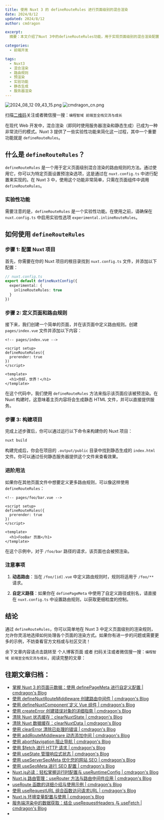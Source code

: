 ```yaml
---
title: 使用 Nuxt 3 的 defineRouteRules 进行页面级别的混合渲染
date: 2024/8/12
updated: 2024/8/12
author: cmdragon

excerpt:
  摘要：本文介绍了Nuxt 3中的defineRouteRules功能，用于实现页面级别的混合渲染配置。通过启用实验性选项inlineRouteRules，开发者能够在nuxt.config.ts中定义页面的预渲染行为。

categories:
  - 前端开发

tags:
  - Nuxt3
  - 混合渲染
  - 路由规则
  - 预渲染
  - 实验功能
  - 静态生成
  - 服务器渲染
---
```


<img src="https://static.amd794.com/blog/images/2024_08_12 09_43_15.png@blog" title="2024_08_12 09_43_15.png" alt="2024_08_12 09_43_15.png"/>

<img src="https://api2.cmdragon.cn/upload/cmder/20250304_012821924.jpg" title="cmdragon_cn.png" alt="cmdragon_cn.png"/>


扫描[二维码](https://api2.cmdragon.cn/upload/cmder/20250304_012821924.jpg)关注或者微信搜一搜：`编程智域 前端至全栈交流与成长`



在现代 Web 开发中，混合渲染（即同时使用服务器渲染和静态生成）已成为一种非常流行的模式。Nuxt 3 提供了一些实验性功能来简化这一过程，其中一个重要功能就是 `defineRouteRules`。

## 什么是 `defineRouteRules`？

`defineRouteRules` 是一个用于定义页面级别混合渲染的路由规则的方法。通过使用它，你可以为特定页面设置预渲染选项，这是通过在 `nuxt.config.ts` 中进行配置来实现的。在 Nuxt 3 中，使用这个功能非常简单，只需在页面组件中调用 `defineRouteRules`。

### 实验性功能

需要注意的是，`defineRouteRules` 是一个实验性功能。在使用之前，请确保在 `nuxt.config.ts` 中启用实验性选项 `experimental.inlineRouteRules`。

## 如何使用 `defineRouteRules`

### 步骤 1: 配置 Nuxt 项目

首先，你需要在你的 Nuxt 项目的根目录找到 `nuxt.config.ts` 文件，并添加以下配置：

```typescript
// nuxt.config.ts
export default defineNuxtConfig({
  experimental: {
    inlineRouteRules: true
  }
})
```

### 步骤 2: 定义页面和路由规则

接下来，我们创建一个简单的页面，并在该页面中定义路由规则。创建 `pages/index.vue` 文件并添加以下内容：

```vue
<!-- pages/index.vue -->

<script setup>
defineRouteRules({
  prerender: true
})
</script>

<template>
  <h1>你好，世界！</h1>
</template>
```

在这个代码中，我们使用 `defineRouteRules` 方法来指示该页面应该被预渲染。在 Nuxt 构建时，这意味着主页内容将会生成静态 HTML 文件，并可以直接提供服务。

### 步骤 3: 构建项目

完成上述步骤后，你可以通过运行以下命令来构建你的 Nuxt 项目：

```bash
nuxt build
```

构建完成后，你会在项目的 `.output/public` 目录中找到静态生成的 `index.html` 文件。你可以通过任何静态服务器提供这个文件来查看效果。

### 进阶用法

如果你在其他页面文件中想要定义更多路由规则，可以像这样使用 `defineRouteRules`：

```vue
<!-- pages/foo/bar.vue -->

<script setup>
defineRouteRules({
  prerender: true
})
</script>

<template>
  <h1>FooBar 页面</h1>
</template>
```

在这个示例中，对于 `/foo/bar` 路径的请求，该页面也会被预渲染。

### 注意事项

1. **动态路由**：当在 `/foo/[id].vue` 中定义路由规则时，规则将适用于 `/foo/**` 请求。
  
2. **自定义路径**：如果你在 `definePageMeta` 中使用了自定义路径或别名，请直接在 `nuxt.config.ts` 中设置路由规则，以获取更细粒度的控制。

## 结论

通过 `defineRouteRules`，你可以简单地在 Nuxt 3 中定义页面级别的渲染规则，允许你灵活地选择如何处理各个页面的渲染方式。如果你有进一步的问题或需要更多的示例，不妨查看官方文档或与社区交流！

余下文章内容请点击跳转至 个人博客页面 或者 扫码关注或者微信搜一搜：`编程智域 前端至全栈交流与成长`，阅读完整的文章：

## 往期文章归档：

- [掌握 Nuxt 3 的页面元数据：使用 definePageMeta 进行自定义配置 | cmdragon's Blog](https://blog.cmdragon.cn/posts/6f827ad7a980/)
- [使用 defineNuxtRouteMiddleware 创建路由中间件 | cmdragon's Blog](https://blog.cmdragon.cn/posts/30f5cad8adaa/)
- [使用 defineNuxtComponent`定义 Vue 组件 | cmdragon's Blog](https://blog.cmdragon.cn/posts/df9c2cf37c29/)
- [使用 createError 创建错误对象的详细指南 | cmdragon's Blog](https://blog.cmdragon.cn/posts/93b5a8ec52df/)
- [清除 Nuxt 状态缓存：clearNuxtState | cmdragon's Blog](https://blog.cmdragon.cn/posts/0febec81a1d1/)
- [清除 Nuxt 数据缓存：clearNuxtData | cmdragon's Blog](https://blog.cmdragon.cn/posts/0a7c0cc75cf1/)
- [使用 clearError 清除已处理的错误 | cmdragon's Blog](https://blog.cmdragon.cn/posts/1bf9b90dd386/)
- [使用 addRouteMiddleware 动态添加中间 | cmdragon's Blog](https://blog.cmdragon.cn/posts/a070155dbcfb/)
- [使用 abortNavigation 阻止导航 | cmdragon's Blog](https://blog.cmdragon.cn/posts/c89ead546424/)
- [使用 $fetch 进行 HTTP 请求 | cmdragon's Blog](https://blog.cmdragon.cn/posts/07d91f7f1ac2/)
- [使用 useState 管理响应式状态 | cmdragon's Blog](https://blog.cmdragon.cn/posts/dad6ac94ddf0/)
- [使用 useServerSeoMeta 优化您的网站 SEO | cmdragon's Blog](https://blog.cmdragon.cn/posts/dd9cb519a7a9/)
- [使用 useSeoMeta 进行 SEO 配置 | cmdragon's Blog](https://blog.cmdragon.cn/posts/4ab349e1f178/)
- [Nuxt.js必读：轻松掌握运行时配置与 useRuntimeConfig | cmdragon's Blog](https://blog.cmdragon.cn/posts/014b8d25b5e5/)
- [Nuxt.js 路由管理：useRouter 方法与路由中间件应用 | cmdragon's Blog](https://blog.cmdragon.cn/posts/ad9936895e09/)
- [useRoute 函数的详细介绍与使用示例 | cmdragon's Blog](https://blog.cmdragon.cn/posts/eb8617e107bf/)
- [使用 useRequestURL 组合函数访问请求URL | cmdragon's Blog](https://blog.cmdragon.cn/posts/666fa6c8a5ea/)
- [Nuxt.js 环境变量配置与使用 | cmdragon's Blog](https://blog.cmdragon.cn/posts/c79d66614163/)
- [服务端渲染中的数据获取：结合 useRequestHeaders 与 useFetch | cmdragon's Blog](https://blog.cmdragon.cn/posts/e38e8d28511a/)
-

